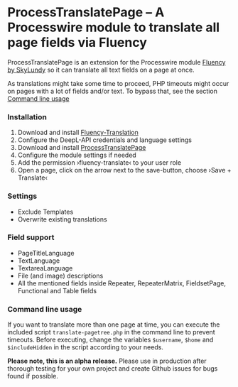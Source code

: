 # ProcessTranslatePage – A Processwire module to translate all page fields via Fluency

ProcessTranslatePage is an extension for the Processwire module [Fluency by SkyLundy](https://github.com/SkyLundy/Fluency-Translation) so it can translate all text fields on a page at once. 

As translations might take some time to proceed, PHP timeouts might occur on pages with a lot of fields and/or text. To bypass that, see the section [Command line usage](#command-line-usage)

### Installation
1. Download and install [Fluency-Translation](https://github.com/SkyLundy/Fluency-Translation)
2. Configure the DeepL-API credentials and language settings
3. Download and install [ProcessTranslatePage](https://github.com/robertweiss/ProcessTranslatePage)
4. Configure the module settings if needed
5. Add the permission ›fluency-translate‹ to your user role
6. Open a page, click on the arrow next to the save-button, choose ›Save + Translate‹

### Settings
- Exclude Templates
- Overwrite existing translations

### Field support
- PageTitleLanguage
- TextLanguage
- TextareaLanguage
- File (and image) descriptions
- All the mentioned fields inside Repeater, RepeaterMatrix, FieldsetPage, Functional and Table fields

### Command line usage
If you want to translate more than one page at time, you can execute the included script ```translate-pagetree.php``` in the command line to prevent timeouts. Before executing, change the variables ```$username```, ```$home``` and ```$includeHidden``` in the script according to your needs.

**Please note, this is an alpha release.** Please use in production after thorough testing for your own project and create Github issues for bugs found if possible.
